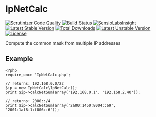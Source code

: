 # IpNetCalc

[![Scrutinizer Code Quality](https://scrutinizer-ci.com/g/CyberLine/IpNetCalc/badges/quality-score.png?b=master)](https://scrutinizer-ci.com/g/CyberLine/IpNetCalc/?branch=master)
[![Build Status](https://scrutinizer-ci.com/g/CyberLine/IpNetCalc/badges/build.png?b=master)](https://scrutinizer-ci.com/g/CyberLine/IpNetCalc/build-status/master)
[![SensioLabsInsight](https://insight.sensiolabs.com/projects/fcf93f3d-d66c-4a82-b7bf-dd317ee9b15c/mini.png)](https://insight.sensiolabs.com/projects/fcf93f3d-d66c-4a82-b7bf-dd317ee9b15c)
[![Latest Stable Version](https://poser.pugx.org/cyberline/ip-net-calc/v/stable.svg)](https://packagist.org/packages/cyberline/ip-net-calc)
[![Total Downloads](https://poser.pugx.org/cyberline/ip-net-calc/downloads.svg)](https://packagist.org/packages/cyberline/ip-net-calc)
[![Latest Unstable Version](https://poser.pugx.org/cyberline/ip-net-calc/v/unstable.svg)](https://packagist.org/packages/cyberline/ip-net-calc)
[![License](https://poser.pugx.org/cyberline/ip-net-calc/license.svg)](https://packagist.org/packages/cyberline/ip-net-calc)

Compute the common mask from multiple IP addresses

## Example

	<?php
	require_once 'IpNetCalc.php';

	// returns: 192.168.0.0/22
	$ip = new IpNetCalc\IpNetCalc();
	print $ip->calcNetSum(array('192.168.0.1', '192.168.2.40'));

	// returns: 2000::/4
	print $ip->calcNetSum(array('2a00:1450:8004::69', '2001:1af8:1:f006::6'));
